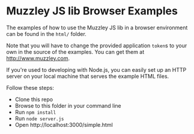 # Muzzley JS lib Browser Examples

The examples of how to use the Muzzley JS lib in a browser environment can be found in the `html/` folder.

Note that you will have to change the provided application `token`s to your own in the source of the examples. You can get them at http://www.muzzley.com.

If you're used to developing with Node.js, you can easily set up an HTTP server on your local machine that serves the example HTML files.

Follow these steps:

* Clone this repo
* Browse to this folder in your command line
* Run `npm install`
* Run `node server.js`
* Open http://localhost:3000/simple.html